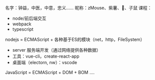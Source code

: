 名字：钟益，中医，中意，忠义……
昵称：zMouse、紫薯、🍠、子鼠
课程：
- node/前后端交互
- webpack
- typescript



nodejs = ECMAScript + 各种基于ES的模块（net，http，FileSystem）
- server 服务端开发（通过网络提供各种数据）
- 工具：vue-cli，create-react-app
- 桌面端（electorn, nw）：vscode

JavaScript = ECMAScript + DOM + BOM ....

